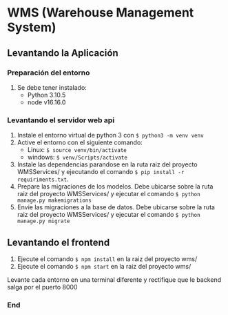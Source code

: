 # WMS (Warehouse Management System)

## Levantando la Aplicación

### Preparación del entorno
1. Se debe tener instalado:
    - Python 3.10.5
    - node v16.16.0

### Levantando el servidor web api
1. Instale el entorno virtual de python 3 con `$ python3 -m venv venv`
2. Active el entorno con el siguiente comando:
    - Linux: `$ source venv/bin/activate`
    - windows: `$ venv/Scripts/activate`
3. Instale las dependencias parandose en la ruta raiz del proyecto WMSServices/ y ejecutando el comando `$ pip install -r requiriments.txt`.
4. Prepare las migraciones de los modelos. Debe ubicarse sobre la ruta raiz del proyecto WMSServices/ y ejecutar el comando `$ python manage.py makemigrations`
5. Envie las migraciones a la base de datos. Debe ubicarse sobre la ruta raiz del proyecto WMSServices/ y ejecutar el comando `$ python manage.py migrate`

## Levantando el frontend
1. Ejecute el comando `$ npm install` en la raiz del proyecto wms/
2. Ejecute el comando `$ npm start` en la raiz del proyecto wms/

Levante cada entorno en una terminal diferente y rectifique que le backend salga por el puerto 8000

### End
